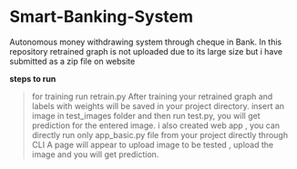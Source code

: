 # Smart-Banking-System
Autonomous money withdrawing system through cheque in Bank.
In this repository retrained graph is not uploaded due to its large size but i have submitted as a zip file on website

**steps to run**
>for training run retrain.py
>After training your retrained graph and labels with weights will be saved in your project directory.
insert an image in test_images folder and then run test.py, you will get prediction for the entered image.
i also created web app , you can directly run only app_basic.py file from your project directly through CLI
A page will appear to upload image to be tested , upload the image and you will get prediction.
